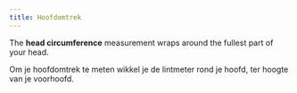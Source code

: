 ```yaml
---
title: Hoofdomtrek
---
```


The **head circumference** measurement wraps around the fullest part of your head.

Om je hoofdomtrek te meten wikkel je de lintmeter rond je hoofd, ter hoogte van je voorhoofd.
